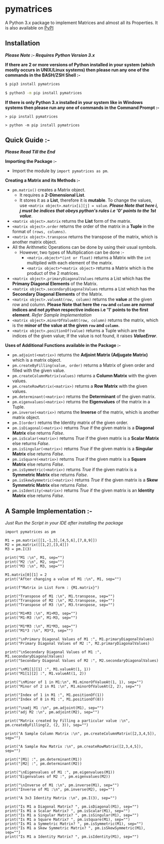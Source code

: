 # pymatrices
A Python 3.x package to implement Matrices and almost all its Properties.
It is also available on [PyPI](https://pypi.org/project/pymatrices/0.0.1/)

## Installation
***Please Note :- Requires Python Version 3.x***

**If there are 2 or more versions of Python installed in your system (which mostly occurs in UNIX/Linux systems) then please run any one of the commands in the BASH/ZSH Shell \:-**
```bash
$ pip3 install pymatrices
```
```bash
$ python3 -m pip install pymatrices
```

**If there is only Python 3.x installed in your system like in Windows systems then please run any one of commands in the Command Prompt \:-**
```console
> pip install pymatrices
```
```console
> python -m pip install pymatrices
```

## Quick Guide :-
***Please Read Till the End***

**Importing the Package :-**

- Import the module by `import pymatrices as pm`.

**Creating a Matrix and its Methods :-**

- `pm.matrix()` creates a Matrix object.
	- It requires a **2-Dimensional List**.
	- It stores it as a **List**, therefore it is **mutable**. To change the values, use `<matrix object>.matrix[i][j] = value`. ***Please Note that here i, j must be indices that obeys python's rules i.e '0' points to the 1st value***.
- `<matrix object>.matrix` returns the **List** form of the matrix.
- `<matrix object>.order` returns the order of the matrix in a **Tuple** in the format of `(rows, columns)`.
- `<matrix object>.transpose` returns the transpose of the matrix, which is another matrix object.
- All the Arithmetic Operations can be done by using their usual symbols.
	- However, two types of Multiplication can be done :-
		- `<matrix.object>*(int or float)` returns a Matrix with the `int` multiplied with each element of the matrix.
		- `<matrix object>*<matrix object>` returns a Matrix which is the product of the 2 matrices.
- `<matrix object>.primaryDiagonalValues` returns a List which has the **Primany Diagonal Elements** of the Matrix.
- `<matrix object>.secondaryDiagonalValues` returns a List which has the **Secondary Diagonal Elements** of the Matrix.
- `<matrix object>.valueAt(row, column)` returns the **value** at the given row and column. **Please Note that here the `row` and `column` are _normal_ indices and not _python_ respective indices i.e '1' points to the first element**. _Refer Sample Implementation_
- `<matrix object>.minorOfValueAt(row, column)` returns the matrix, which is the **minor of the value at the given `row` and `column`**.
- `<matrix object>.positionOf(value)` returns a Tuple which are the indices of the given value; If the value is not found, it raises ***ValueError***.


**Uses of Additional Functions available in the Package :-**

- `pm.adjoint(<matrix>)` returns the **Adjoint Matrix (Adjugate Matrix)** which is a matrix object.
- `pm.createByFilling(value, order)` returns a Matrix of given order and filled with the given value.
- `pm.createColumnMatrix(values)` returns a **Column Matrix** with the given values.
- `pm.createRowMatrix(<matrix>)` returns a **Row Matrix** with the given values.
- `pm.determinant(<matrix>)` returns the **Determinant** of the given matrix.
- `pm.eigenvalues(<matrix>)` returns the **Eigenvalues** of the matrix in a Tuple.
- `pm.inverse(<matrix>)` returns the **Inverse** of the matrix, which is another matrix object.
- `pm.I(order)` returns the Identity matrix of the given order.
- `pm.isDiagonal(<matrix>)` returns _True_ if the given matrix is a **Diagonal Matrix** else returns _False_.
- `pm.isScalar(<matrix>)` returns _True_ if the given matrix is a **Scalar Matrix** else returns _False_.
- `pm.isSingular(<matrix>)` returns _True_ if the given matrix is a **Singular Matrix** else returns _False_.
- `pm.isSquare(<matrix>)` returns _True_ if the given matrix is a **Square Matrix** else returns _False_.
- `pm.isSymmetric(<matrix>)` returns _True_ if the given matrix is a **Symmetric Matrix** else returns _False_.
- `pm.isSkewSymmetric(<matrix>)` returns _True_ if the given matrix is a **Skew Symmetric Matrix** else returns _False_.
- `pm.isIdentity(<matrix>)` returns _True_ if the given matrix is an **Identity Matrix** else returns _False_.

## A Sample Implementation :-
_Just Run the Script in your IDE after installing the package_

```python3
import pymatrices as pm

M1 = pm.matrix([[1,-1,3],[4,5,6],[7,8,9]])
M2 = pm.matrix([[1,2],[3,4]])
M3 = pm.I(3)

print("M1 :\n", M1, sep="")
print("M2 :\n", M2, sep="")
print("M3 :\n", M3, sep="")

M1.matrix[0][1] = 2
print("After changing a value of M1 :\n", M1, sep="")

print(f"Matrix in List Form : {M1.matrix}")

print("Transpose of M1 :\n", M1.transpose, sep="")
print("Transpose of M2 :\n", M2.transpose, sep="")
print("Transpose of M3 :\n", M3.transpose, sep="")

print("M1+M3 :\n", M1+M3, sep="")
print("M1-M3 :\n", M1-M3, sep="")

print("M1*M3 :\n", M1*M3, sep="")
print("M1*3 :\n", M3*3, sep="")

print("\nPrimary Diagonal Values of M1 :", M1.primaryDiagonalValues)
print("Primary Diagonal Values of M2 :", M2.primaryDiagonalValues)

print("\nSecondary Diagonal Values of M1 :", M1.secondaryDiagonalValues)
print("Secondary Diagonal Values of M2 :", M2.secondaryDiagonalValues)

print("\nM1[1][1] :", M1.valueAt(1, 1))
print("M1[1][2] :", M1.valueAt(1, 2))

print("\nMinor of 1 in M1:\n", M1.minorOfValueAt(1, 1), sep="")
print("Minor of 2 in M1 :\n", M1.minorOfValueAt(2, 2), sep="")

print("Index of 1 in M1 :", M1.positionOf(1))
print("Index of 8 in M1 :", M1.positionOf(8))

print("\nadj M1 :\n", pm.adjoint(M1), sep="")
print("adj M2 :\n", pm.adjoint(M2), sep="")

print("Matrix created by Filling a particular value :\n", pm.createByFilling(2, (2, 3)), sep="")

print("A Sample Column Matrix :\n", pm.createColumnMatrix([2,3,4,5]), sep="")

print("A Sample Row Matrix :\n", pm.createRowMatrix([2,3,4,5]), sep="")

print("|M1| :", pm.determinant(M1))
print("|M2| :", pm.determinant(M2))

print("\nEigenvalues of M1 :", pm.eigenvalues(M1))
print("Eigenvalues of M2 :", pm.eigenvalues(M2))

print("\nInverse of M1 :\n", pm.inverse(M1), sep="")
print("Inverse of M1 :\n", pm.inverse(M2), sep="")

print("A 3x3 Identity Matrix :\n", pm.I(3), sep="")

print("Is M1 a Diagonal Matrix? ", pm.isDiagonal(M1), sep="")
print("Is M1 a Scalar Matrix? ", pm.isScalar(M1), sep="")
print("Is M1 a Singular Matrix? ", pm.isSingular(M1), sep="")
print("Is M1 a Square Matrix? ", pm.isSquare(M1), sep="")
print("Is M1 a Symmetric Matrix? ", pm.isSymmetric(M1), sep="")
print("Is M1 a Skew Symmetric Matrix? ", pm.isSkewSymmetric(M1), sep="")
print("Is M1 a Identity Matrix? ", pm.isIdentity(M1), sep="")
```
